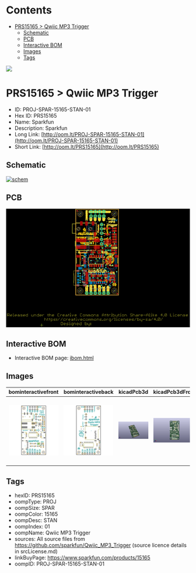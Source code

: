 



Contents
========

* [PRS15165 > Qwiic MP3 Trigger](#prs15165--qwiic-mp3-trigger)
	* [Schematic](#schematic)
	* [PCB](#pcb)
	* [Interactive BOM](#interactive-bom)
	* [Images](#images)
	* [Tags](#tags)
  
![][im]
# PRS15165 > Qwiic MP3 Trigger

- ID: PROJ-SPAR-15165-STAN-01
- Hex ID: PRS15165
- Name: Sparkfun
- Description: Sparkfun
- Long Link: [http://oom.lt/PROJ-SPAR-15165-STAN-01](http://oom.lt/PROJ-SPAR-15165-STAN-01)
- Short Link: [http://oom.lt/PRS15165](http://oom.lt/PRS15165)

## Schematic
  
[![schem](eagleSchemImage.png)](eagleSchemImage.png)
## PCB
  
[![pcb](eagleImage.png)](eagleImage.png)
## Interactive BOM

- Interactive BOM page: [ibom.html](https://htmlpreview.github.io/?https://github.com/oomlout/oomlout_OOMP_projects/blob/main/PROJ-SPAR-15165-STAN-01/kicad/bom/ibom.html)

## Images
  
  

|bominteractivefront|bominteractiveback|kicadPcb3d|kicadPcb3dFront|kicadPcb3dBack|eagleImage|eagleSchemImage|pcbdraw|pcbdrawback|
| :---: | :---: | :---: | :---: | :---: | :---: | :---: | :---: | :---: |
|[![bominteractivefront](bomFront_140.png)](bomFront.png)|[![bominteractiveback](bomBack_140.png)](bomBack.png)|[![kicadPcb3d](kicadPcb3d_140.png)](kicadPcb3d.png)|[![kicadPcb3dFront](kicadPcb3dFront_140.png)](kicadPcb3dFront.png)|[![kicadPcb3dBack](kicadPcb3dBack_140.png)](kicadPcb3dBack.png)|[![eagleImage](eagleImage_140.png)](eagleImage.png)|[![eagleSchemImage](eagleSchemImage_140.png)](eagleSchemImage.png)|[![pcbdraw](pcbdraw_140.png)](pcbdraw.png)|[![pcbdrawback](pcbdrawBack_140.png)](pcbdrawBack.png)|

## Tags

- hexID: PRS15165
- oompType: PROJ
- oompSize: SPAR
- oompColor: 15165
- oompDesc: STAN
- oompIndex: 01
- oompName: Qwiic MP3 Trigger
- sources: All source files from https://github.com/sparkfun/Qwiic_MP3_Trigger (source licence details in srcLicense.md)
- linkBuyPage: https://www.sparkfun.com/products/15165
- oompID: PROJ-SPAR-15165-STAN-01



[im]: kicadPcb3d_450.png
